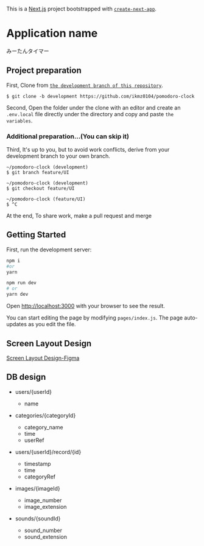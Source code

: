 This is a [Next.js](https://nextjs.org/) project bootstrapped with [`create-next-app`](https://github.com/vercel/next.js/tree/canary/packages/create-next-app).

# Application name
みーたんタイマー

## Project preparation
First, Clone from [`the development branch of this repository`](https://github.com/ikmz0104/pomodoro-clock/tree/development).
```
$ git clone -b development https://github.com/ikmz0104/pomodoro-clock
```

Second, Open the folder under the clone with an editor and create an `.env.local` file directly under the directory and copy and paste `the variables`.

### Additional preparation...(You can skip it)
Third, It's up to you, but to avoid work conflicts, derive from your development branch to your own branch.

```
~/pomodoro-clock (development)
$ git branch feature/UI

~/pomodoro-clock (development)
$ git checkout feature/UI

~/pomodoro-clock (feature/UI)
$ ^C
```

At the end, To share work, make a pull request and merge


## Getting Started

First, run the development server:

```bash
npm i
#or
yarn

npm run dev
# or
yarn dev
```

Open [http://localhost:3000](http://localhost:3000) with your browser to see the result.

You can start editing the page by modifying `pages/index.js`. The page auto-updates as you edit the file.

## Screen Layout Design
[Screen Layout Design-Figma](https://www.figma.com/file/SqXoA0G5U9z1cfoYVJBg1e/%E3%81%BF%E3%83%BC%E3%81%9F%E3%82%93%E3%82%BF%E3%82%A4%E3%83%9E%E3%83%BC?node-id=0%3A1 "Figma")

## DB design
+ users/{userId}
  - name

+ categories/{categoryId}
  - category_name
  - time
  - userRef

+ users/{userId}/record/{id}
  - timestamp
  - time
  - categoryRef

+ images/{imageId}
  - image_number
  - image_extension

+ sounds/{soundId}
  - sound_number
  - sound_extension